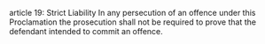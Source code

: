 article 19: Strict Liability
In any persecution of an offence under this Proclamation the prosecution shall not be required to prove that the defendant intended to commit an offence.
<ul>
</ul>